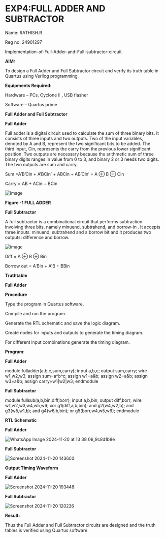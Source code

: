 # EXP4:FULL ADDER AND SUBTRACTOR

Name: RATHISH.R

Reg no: 24901297

Implementation-of-Full-Adder-and-Full-subtractor-circuit

**AIM:**

To design a Full Adder and Full Subtractor circuit and verify its truth table in Quartus using Verilog programming.

**Equipments Required:**

Hardware – PCs, Cyclone II , USB flasher

Software – Quartus prime

**Full Adder and Full Subtractor**

**Full Adder**

Full adder is a digital circuit used to calculate the sum of three binary bits. It consists of three inputs and two outputs. Two of the input variables, denoted by A and B, represent the two significant bits to be added. The third input, Cin, represents the carry from the previous lower significant position. Two outputs are necessary because the arithmetic sum of three binary digits ranges in value from 0 to 3, and binary 2 or 3 needs two digits. The two outputs are sum and carry.

Sum =A’B’Cin + A’BCin’ + ABCin + AB’Cin’ = A ⊕ B ⊕ Cin 

Carry = AB + ACin + BCin

![image](https://github.com/naavaneetha/FULL_ADDER_SUBTRACTOR/assets/154305477/0f30ba51-5ffb-4198-845f-18e054f675e7)

**Figure -1 FULL ADDER**

**Full Subtractor**

A full subtractor is a combinational circuit that performs subtraction involving three bits, namely minuend, subtrahend, and borrow-in . It accepts three inputs: minuend, subtrahend and a borrow bit and it produces two outputs: difference and borrow.

![image](https://github.com/naavaneetha/FULL_ADDER_SUBTRACTOR/assets/154305477/02b24f51-ab51-4304-9ad6-7b81ffc1ead5)

Diff = A ⊕ B ⊕ Bin 

Borrow out = A'Bin + A'B + BBin

**Truthtable**

**Full Adder**



**Procedure**

Type the program in Quartus software.

Compile and run the program.

Generate the RTL schematic and save the logic diagram.

Create nodes for inputs and outputs to generate the timing diagram.

For different input combinations generate the timing diagram.


**Program:**

**Full Adder**

module fulladder(a,b,c,sum,carry); input a,b,c; output sum,carry; wire w1,w2,w3; assign sum=a^b^c; assign w1=a&b; assign w2=a&b; assign w3=a&b; assign carry=w1|w2|w3; endmodule

**Full Subtractor**

module fullsub(a,b,bin,diff,borr); input a,b,bin; output diff,borr; wire w1,w2,w3,w4,w5,w6; xor g1(diff,a,b,bin); and g2(w4,w2,b); and g3(w5,w1,b); and g4(w6,b,bin); or g5(borr,w4,w5,w6); endmodule



**RTL Schematic**

**Full Adder**

![WhatsApp Image 2024-11-20 at 13 38 09_9c8d1b8e](https://github.com/user-attachments/assets/ea926f66-4f4a-4eb1-88ff-c1fcf4425d43)



**Full Subtractor**

![Screenshot 2024-11-20 143600](https://github.com/user-attachments/assets/fdc04733-762a-43a9-b1eb-8a69f0782396)


**Output Timing Waveform**


**Full Adder**

![Screenshot 2024-11-20 193448](https://github.com/user-attachments/assets/bb3d99e0-bad2-4b3d-afdc-b482ae998d22)



**Full Subtractor**

![Screenshot 2024-11-20 120226](https://github.com/user-attachments/assets/065bb84b-44f8-446d-854b-da408c476587)




**Result:**

Thus the Full Adder and Full Subtractor circuits are designed and the truth tables is verified using Quartus software.



